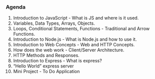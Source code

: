 ### Agenda

1. Introduction to JavaScript - What is JS and where is it used.
1. Variables, Data Types, Arrays, Objects.
1. Loops, Conditional Statements, Functions - Traditional and Arrow Functions.
1. Introduction to Node.js - What is Node.js and how to use it.
1. Introduction to Web Concepts - Web and HTTP Concepts.
1. How does the web work - Client/Server Architecture.
1. HTTP Methods and Responses.
1. Introduction to Express - What is express?
1. “Hello World” express server
1. Mini Project - To Do Application
